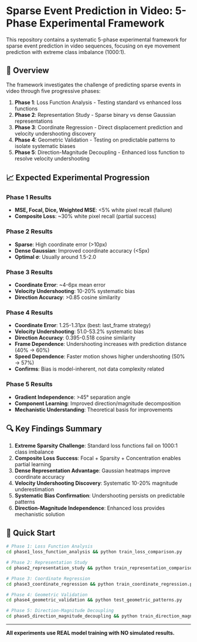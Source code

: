 # Sparse Event Prediction in Video: 5-Phase Experimental Framework

This repository contains a systematic 5-phase experimental framework for sparse event prediction in video sequences, focusing on eye movement prediction with extreme class imbalance (1000:1).

## 🎯 Overview

The framework investigates the challenge of predicting sparse events in video through five progressive phases:

1. **Phase 1**: Loss Function Analysis - Testing standard vs enhanced loss functions
2. **Phase 2**: Representation Study - Sparse binary vs dense Gaussian representations  
3. **Phase 3**: Coordinate Regression - Direct displacement prediction and velocity undershooting discovery
4. **Phase 4**: Geometric Validation - Testing on predictable patterns to isolate systematic biases
5. **Phase 5**: Direction-Magnitude Decoupling - Enhanced loss function to resolve velocity undershooting

## 📈 Expected Experimental Progression

### Phase 1 Results
- **MSE, Focal, Dice, Weighted MSE**: <5% white pixel recall (failure)
- **Composite Loss**: ~30% white pixel recall (partial success)

### Phase 2 Results  
- **Sparse**: High coordinate error (>10px)
- **Dense Gaussian**: Improved coordinate accuracy (<5px)
- **Optimal σ**: Usually around 1.5-2.0

### Phase 3 Results
- **Coordinate Error**: ~4-6px mean error
- **Velocity Undershooting**: 10-20% systematic bias
- **Direction Accuracy**: >0.85 cosine similarity

### Phase 4 Results
- **Coordinate Error**: 1.25-1.31px (best: last_frame strategy)
- **Velocity Undershooting**: 51.0-53.2% systematic bias
- **Direction Accuracy**: 0.395-0.518 cosine similarity
- **Frame Dependence**: Undershooting increases with prediction distance (40% → 60%)
- **Speed Dependence**: Faster motion shows higher undershooting (50% → 57%)
- **Confirms**: Bias is model-inherent, not data complexity related

### Phase 5 Results
- **Gradient Independence**: >45° separation angle
- **Component Learning**: Improved direction/magnitude decomposition
- **Mechanistic Understanding**: Theoretical basis for improvements

## 🔍 Key Findings Summary

1. **Extreme Sparsity Challenge**: Standard loss functions fail on 1000:1 class imbalance
2. **Composite Loss Success**: Focal + Sparsity + Concentration enables partial learning
3. **Dense Representation Advantage**: Gaussian heatmaps improve coordinate accuracy
4. **Velocity Undershooting Discovery**: Systematic 10-20% magnitude underestimation
5. **Systematic Bias Confirmation**: Undershooting persists on predictable patterns
6. **Direction-Magnitude Independence**: Enhanced loss provides mechanistic solution

## 🚀 Quick Start

```bash
# Phase 1: Loss Function Analysis
cd phase1_loss_function_analysis && python train_loss_comparison.py

# Phase 2: Representation Study
cd phase2_representation_study && python train_representation_comparison.py

# Phase 3: Coordinate Regression
cd phase3_coordinate_regression && python train_coordinate_regression.py

# Phase 4: Geometric Validation
cd phase4_geometric_validation && python test_geometric_patterns.py

# Phase 5: Direction-Magnitude Decoupling
cd phase5_direction_magnitude_decoupling && python train_direction_magnitude_decoupling.py
```

---

**All experiments use REAL model training with NO simulated results.**